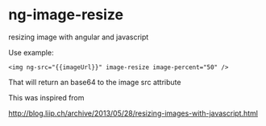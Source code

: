 ng-image-resize
===============

resizing image with angular and javascript


Use example:

    <img ng-src="{{imageUrl}}" image-resize image-percent="50" />

That will return an base64 to the image src attribute


This was inspired from 

http://blog.liip.ch/archive/2013/05/28/resizing-images-with-javascript.html

